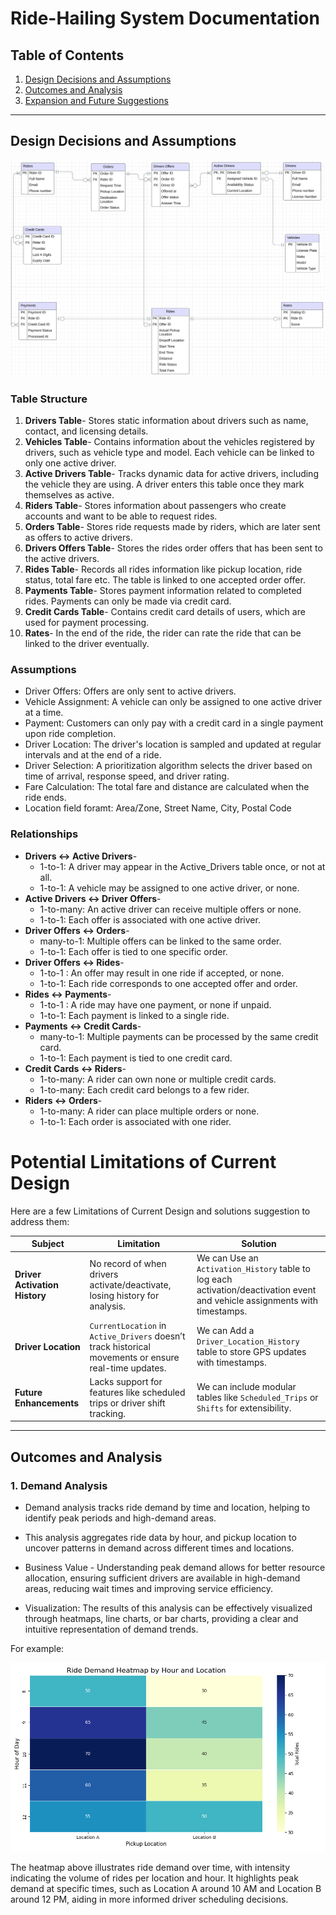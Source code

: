 
# Ride-Hailing System Documentation

## Table of Contents

1. [Design Decisions and Assumptions](https://github.com/Brit771/Data-Model-Design-Assignment/blob/main/documentation.md#design-decisions-and-assumptions)
2. [Outcomes and Analysis](https://github.com/Brit771/Data-Model-Design-Assignment/blob/main/documentation.md#outcomes-and-analysis)
3. [Expansion and Future Suggestions](https://github.com/Brit771/Data-Model-Design-Assignment/blob/main/documentation.md#expansion-and-future-suggestions)

---

## Design Decisions and Assumptions

![alt text](ER_diagram.png)

### Table Structure

1. **Drivers Table**- Stores static information about drivers such as name, contact, and licensing details.
2. **Vehicles Table**- Contains information about the vehicles registered by drivers, such as vehicle type and model. Each vehicle can be linked to only one active driver.
3. **Active Drivers Table**- Tracks dynamic data for active drivers, including the vehicle they are using. A driver enters this table once they mark themselves as active.
4. **Riders Table**- Stores information about passengers who create accounts and want to be able to request rides.
5. **Orders Table**- Stores ride requests made by riders, which are later sent as offers to active drivers.
6. **Drivers Offers Table**- Stores the rides order offers that has been sent to the active drivers.
7. **Rides Table**- Records all rides information like  pickup location, ride status, total fare etc. The table is linked to one accepted order offer.
8. **Payments Table**- Stores payment information related to completed rides. Payments can only be made via credit card.
9. **Credit Cards Table**- Contains credit card details of users, which are used for payment processing.
10. **Rates**- In the end of the ride, the rider can rate the ride that can be linked to the driver eventually.

### Assumptions

- Driver Offers: Offers are only sent to active drivers.
- Vehicle Assignment: A vehicle can only be assigned to one active driver at a time.
- Payment: Customers can only pay with a credit card in a single payment upon ride completion.
- Driver Location: The driver's location is sampled and updated at regular intervals and at the end of a ride.
- Driver Selection: A prioritization algorithm selects the driver based on time of arrival, response speed, and driver rating.
- Fare Calculation: The total fare and distance are calculated when the ride ends.
- Location field foramt: Area/Zone, Street Name, City, Postal Code

### Relationships

- **Drivers ↔ Active Drivers**-
    - 1-to-1: A driver may appear in the Active_Drivers table once, or not at all.
    - 1-to-1: A vehicle may be assigned to one active driver, or none.
- **Active Drivers ↔ Driver Offers**-
    - 1-to-many: An active driver can receive multiple offers or none.
    - 1-to-1: Each offer is associated with one active driver.
- **Driver Offers ↔ Orders**-
    - many-to-1: Multiple offers can be linked to the same order.
    - 1-to-1: Each offer is tied to one specific order.
- **Driver Offers ↔ Rides**-
    - 1-to-1 : An offer may result in one ride if accepted, or none.
    - 1-to-1: Each ride corresponds to one accepted offer and order.
- **Rides ↔ Payments**-
    - 1-to-1 : A ride may have one payment, or none if unpaid.
    - 1-to-1: Each payment is linked to a single ride.
- **Payments ↔ Credit Cards**-
    - many-to-1: Multiple payments can be processed by the same credit card.
    - 1-to-1: Each payment is tied to one credit card.
- **Credit Cards ↔ Riders**-
    - 1-to-many: A rider can own none or multiple credit cards.
    - 1-to-many: Each credit card belongs to a few rider.
- **Riders ↔ Orders**-
    - 1-to-many: A rider can place multiple orders or none.
    - 1-to-1: Each order is associated with one rider.

# Potential Limitations of Current Design

Here are a few Limitations of Current Design and solutions suggestion to address them:

| **Subject**                   | **Limitation**                                                                                      | **Solution**                                                                                             |
|-------------------------------|------------------------------------------------------------------------------------------------------|----------------------------------------------------------------------------------------------------------|
| **Driver Activation History** | No record of when drivers activate/deactivate, losing history for analysis.                        | We can Use an `Activation_History` table to log each activation/deactivation event and vehicle assignments with timestamps.             |
| **Driver Location**           | `CurrentLocation` in `Active_Drivers` doesn’t track historical movements or ensure real-time updates. | We can Add a `Driver_Location_History` table to store GPS updates with timestamps.                              |
| **Future Enhancements**       | Lacks support for features like scheduled trips or driver shift tracking.                          | We can include modular tables like `Scheduled_Trips` or `Shifts` for extensibility.

---

## Outcomes and Analysis

### 1. **Demand Analysis**

- Demand analysis tracks ride demand by time and location, helping to identify peak periods and high-demand areas.

- This analysis aggregates ride data by hour, and pickup location to uncover patterns in demand across different times and locations.

- Business Value - Understanding peak demand allows for better resource allocation, ensuring sufficient drivers are available in high-demand areas, reducing wait times and improving service efficiency.

- Visualization: The results of this analysis can be effectively visualized through heatmaps, line charts, or bar charts, providing a clear and intuitive representation of demand trends.

For example:

![alt text](assets/image-1.png)

The heatmap above illustrates ride demand over time, with intensity indicating the volume of rides per location and hour. It highlights peak demand at specific times, such as Location A around 10 AM and Location B around 12 PM, aiding in more informed driver scheduling decisions.